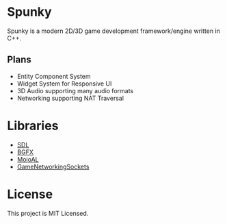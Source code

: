 # Spunky
Spunky is a modern 2D/3D game development framework/engine written in C++.

## Plans
* Entity Component System
* Widget System for Responsive UI
* 3D Audio supporting many audio formats
* Networking supporting NAT Traversal

# Libraries
* [SDL](https://github.com/libsdl-org/SDL)
* [BGFX](https://github.com/bkaradzic/bgfx)
* [MojoAL](https://github.com/spurious/mojoAL-mirror)
* [GameNetworkingSockets](https://github.com/ValveSoftware/GameNetworkingSockets)

# License
This project is MIT Licensed.
